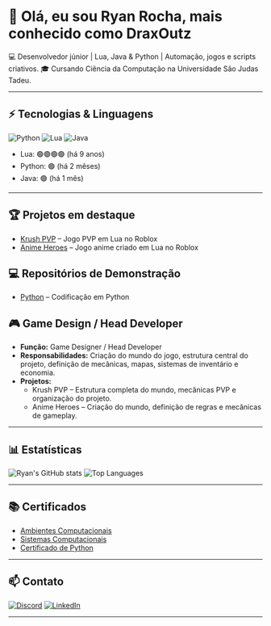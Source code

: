 # 👋 Olá, eu sou Ryan Rocha, mais conhecido como DraxOutz

💻 Desenvolvedor júnior | Lua, Java & Python | Automação, jogos e scripts criativos.
🎓 Cursando Ciência da Computação na Universidade São Judas Tadeu.

---

## ⚡ Tecnologias & Linguagens
![Python](https://img.shields.io/badge/-Python-3776AB?style=flat&logo=python&logoColor=white)
![Lua](https://img.shields.io/badge/-Lua-000080?style=flat&logo=lua&logoColor=white)
![Java](https://img.shields.io/badge/-Java-007396?style=flat&logo=java&logoColor=white)

- Lua: 🟢🟢🟢🟢 (há 9 anos)  
- Python: 🟢 (há 2 mêses)  
- Java: 🟢 (há 1 mês)

---

## 🏆 Projetos em destaque
- [Krush PVP](https://www.roblox.com/pt/games/90489235925116/UPDATE-Krush-PvP) – Jogo PVP em Lua no Roblox
- [Anime Heroes](https://www.roblox.com/pt/games/8140820363/UPDATE-3-Anime-Heroes) – Jogo anime criado em Lua no Roblox

## 💻 Repositórios de Demonstração
- [Python](https://github.com/DraxOutz/Python-Demo-Projects) – Codificação em Python

## 🎮 Game Design / Head Developer
- **Função:** Game Designer / Head Developer
- **Responsabilidades:** Criação do mundo do jogo, estrutura central do projeto, definição de mecânicas, mapas, sistemas de inventário e economia.
- **Projetos:** 
  - Krush PVP – Estrutura completa do mundo, mecânicas PVP e organização do projeto.
  - Anime Heroes – Criação do mundo, definição de regras e mecânicas de gameplay.
    
---

## 📊 Estatísticas
![Ryan's GitHub stats](https://github-readme-stats.vercel.app/api?username=DraxOutz&show_icons=true&theme=radical)
![Top Languages](https://github-readme-stats.vercel.app/api/top-langs/?username=DraxOutz&layout=compact)

---

## 📚 Certificados
- [Ambientes Computacionais](https://drive.google.com/file/d/1JaftWROhe-2DEkHRNqSL2wUCZTQDsPLs/view?usp=sharing)
- [Sistemas Computacionais](https://drive.google.com/file/d/12r2QbABKpEqDkWOiyPOJlG4Hch-xx9Qo/view?usp=sharing)
- [Certificado de Python](https://drive.google.com/file/d/1_U0eAcAcLxgtv3InrfsNQ3nL4AQ-YFEr/view?usp=sharing)

---

## 📫 Contato
[![Discord](https://img.shields.io/badge/-Discord-5865F2?style=flat&logo=discord&logoColor=white)](https://discord.com/users/DraxOutz)
[![LinkedIn](https://img.shields.io/badge/-LinkedIn-0077B5?style=flat&logo=linkedin&logoColor=white)](link-do-linkedin)

---

